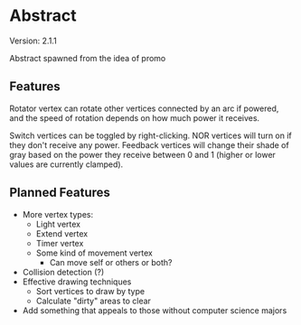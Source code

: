 Abstract
========

Version: 2.1.1

Abstract spawned from the idea of promo


Features
--------

Rotator vertex can rotate other vertices connected by an arc if powered, and the speed of rotation depends on how much power it receives.

Switch vertices can be toggled by right-clicking.
NOR vertices will turn on if they don't receive any power.
Feedback vertices will change their shade of gray based on the power they receive between 0 and 1 (higher or lower values are currently clamped).


Planned Features
----------------

* More vertex types:
	* Light vertex
	* Extend vertex
	* Timer vertex
	* Some kind of movement vertex
		* Can move self or others or both?
* Collision detection (?)
* Effective drawing techniques
	* Sort vertices to draw by type
	* Calculate "dirty" areas to clear
* Add something that appeals to those without computer science majors